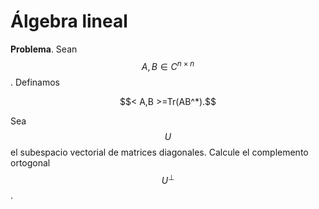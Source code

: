 # Álgebra lineal

**Problema**. Sean $$A,B \in C^{n\times n}$$.  Definamos

<p align="center">
  $$< A,B >=Tr(AB^*).$$
</p>
  
Sea $$U$$ el subespacio vectorial de matrices diagonales.  Calcule el complemento ortogonal $$ U^\bot $$.
